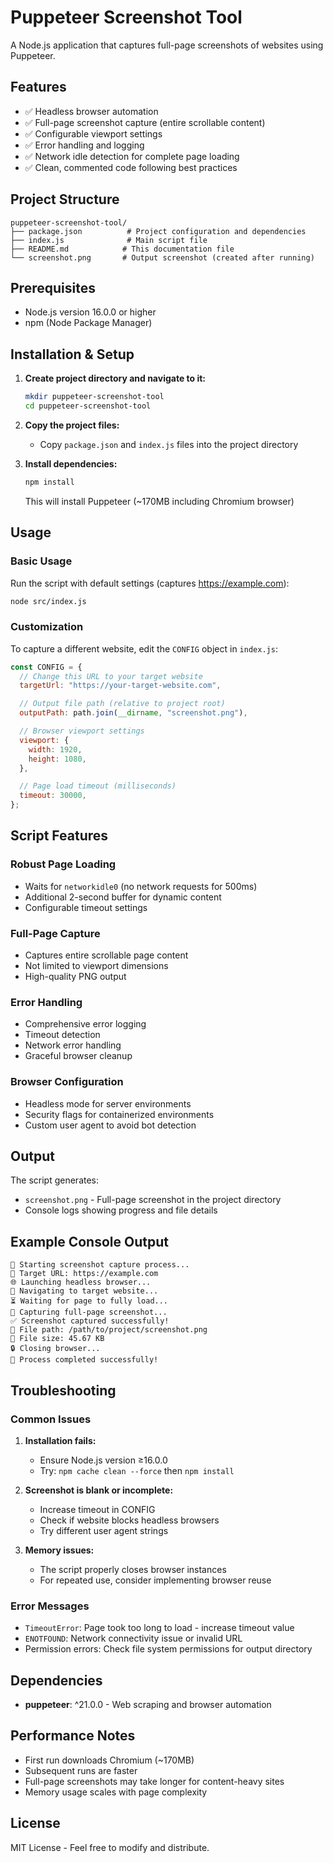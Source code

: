 # Puppeteer Screenshot Tool

A Node.js application that captures full-page screenshots of websites using Puppeteer.

## Features

- ✅ Headless browser automation
- ✅ Full-page screenshot capture (entire scrollable content)
- ✅ Configurable viewport settings
- ✅ Error handling and logging
- ✅ Network idle detection for complete page loading
- ✅ Clean, commented code following best practices

## Project Structure

```
puppeteer-screenshot-tool/
├── package.json          # Project configuration and dependencies
├── index.js              # Main script file
├── README.md            # This documentation file
└── screenshot.png       # Output screenshot (created after running)
```

## Prerequisites

- Node.js version 16.0.0 or higher
- npm (Node Package Manager)

## Installation & Setup

1. **Create project directory and navigate to it:**

   ```bash
   mkdir puppeteer-screenshot-tool
   cd puppeteer-screenshot-tool
   ```

2. **Copy the project files:**

   - Copy `package.json` and `index.js` files into the project directory

3. **Install dependencies:**

   ```bash
   npm install
   ```

   This will install Puppeteer (~170MB including Chromium browser)

## Usage

### Basic Usage

Run the script with default settings (captures https://example.com):

```bash
node src/index.js
```

### Customization

To capture a different website, edit the `CONFIG` object in `index.js`:

```javascript
const CONFIG = {
  // Change this URL to your target website
  targetUrl: "https://your-target-website.com",

  // Output file path (relative to project root)
  outputPath: path.join(__dirname, "screenshot.png"),

  // Browser viewport settings
  viewport: {
    width: 1920,
    height: 1080,
  },

  // Page load timeout (milliseconds)
  timeout: 30000,
};
```

## Script Features

### Robust Page Loading

- Waits for `networkidle0` (no network requests for 500ms)
- Additional 2-second buffer for dynamic content
- Configurable timeout settings

### Full-Page Capture

- Captures entire scrollable page content
- Not limited to viewport dimensions
- High-quality PNG output

### Error Handling

- Comprehensive error logging
- Timeout detection
- Network error handling
- Graceful browser cleanup

### Browser Configuration

- Headless mode for server environments
- Security flags for containerized environments
- Custom user agent to avoid bot detection

## Output

The script generates:

- `screenshot.png` - Full-page screenshot in the project directory
- Console logs showing progress and file details

## Example Console Output

```
🚀 Starting screenshot capture process...
📍 Target URL: https://example.com
🌐 Launching headless browser...
📄 Navigating to target website...
⏳ Waiting for page to fully load...
📸 Capturing full-page screenshot...
✅ Screenshot captured successfully!
📁 File path: /path/to/project/screenshot.png
📏 File size: 45.67 KB
🔒 Closing browser...
🎉 Process completed successfully!
```

## Troubleshooting

### Common Issues

1. **Installation fails:**

   - Ensure Node.js version ≥16.0.0
   - Try: `npm cache clean --force` then `npm install`

2. **Screenshot is blank or incomplete:**

   - Increase timeout in CONFIG
   - Check if website blocks headless browsers
   - Try different user agent strings

3. **Memory issues:**
   - The script properly closes browser instances
   - For repeated use, consider implementing browser reuse

### Error Messages

- `TimeoutError`: Page took too long to load - increase timeout value
- `ENOTFOUND`: Network connectivity issue or invalid URL
- Permission errors: Check file system permissions for output directory

## Dependencies

- **puppeteer**: ^21.0.0 - Web scraping and browser automation

## Performance Notes

- First run downloads Chromium (~170MB)
- Subsequent runs are faster
- Full-page screenshots may take longer for content-heavy sites
- Memory usage scales with page complexity

## License

MIT License - Feel free to modify and distribute.
